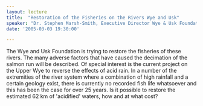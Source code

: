 ```yaml
---
layout: lecture
title:  "Restoration of the Fisheries on the Rivers Wye and Usk"
speaker: "Dr. Stephen Marsh-Smith, Executive Director Wye & Usk Foundation"
date: '2005-03-03 19:30:00'

---
```

The Wye and Usk Foundation is trying to restore the fisheries of these rivers. The many adverse factors that have caused the decimation of the salmon run will be described. Of special interest is the current project on the Upper Wye to reverse the effects of acid rain. In a number of the extremities of the river system where a combination of high rainfall and a certain geology exist, there is currently no recorded fish life whatsoever and this has been the case for over 25 years. Is it possible to restore the estimated 62 km of 'acidified' waters, how and at what cost?